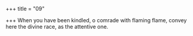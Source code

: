 +++
title = "09"

+++
When you have been kindled, o comrade with flaming flame,
convey here
the divine race, as the attentive one.